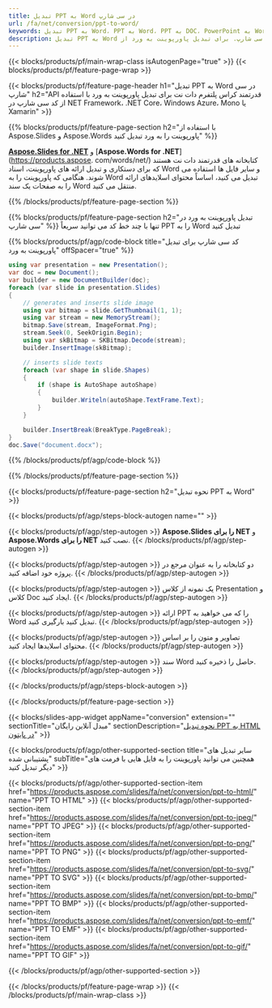 ```yaml
---
title: تبدیل PPT به Word در سی شارپ
url: /fa/net/conversion/ppt-to-word/
keywords: تبدیل PPT به Word، PPT به Word، PPT به DOC، PowerPoint به Word، C# API، کتابخانه دات نت
description: تبدیل PPT به Word در سی شارپ. برای تبدیل پاورپوینت به ورد از .NET library API استفاده کنید
---
```


{{< blocks/products/pf/main-wrap-class isAutogenPage="true" >}}
{{< blocks/products/pf/feature-page-wrap >}}

{{< blocks/products/pf/feature-page-header h1="تبدیل PPT به Word در سی شارپ" h2="API قدرتمند کراس پلتفرم دات نت برای تبدیل پاورپوینت به ورد با استفاده از کد سی شارپ در NET Framework، .NET Core، Windows Azure، Mono یا Xamarin" >}}

{{% blocks/products/pf/feature-page-section h2="با استفاده از Aspose.Slides و Aspose.Words پاورپوینت را به ورد تبدیل کنید" %}}

[**Aspose.Slides for .NET**](https://products.aspose.com/slides/fa/net/) و [**Aspose.Words for .NET**](https://products.aspose. com/words/net/) کتابخانه های قدرتمند دات نت هستند که برای دستکاری و تبدیل ارائه های پاورپوینت، اسناد Word و سایر فایل ها استفاده می شوند. هنگامی که پاورپوینت را به Word تبدیل می کنید، اساساً محتوای اسلایدهای ارائه را به صفحات یک سند Word منتقل می کنید.

{{% /blocks/products/pf/feature-page-section %}}




{{% blocks/products/pf/feature-page-section  h2="تبدیل پاورپوینت به ورد در سی شارپ" %}}
تنها با چند خط کد می توانید سریعاً PPT را به Word تبدیل کنید

{{% blocks/products/pf/agp/code-block title="کد سی شارپ برای تبدیل پاورپوینت به ورد" offSpacer="true" %}}
```cs
using var presentation = new Presentation();
var doc = new Document();
var builder = new DocumentBuilder(doc);
foreach (var slide in presentation.Slides)
{
    // generates and inserts slide image
    using var bitmap = slide.GetThumbnail(1, 1);
    using var stream = new MemoryStream();
    bitmap.Save(stream, ImageFormat.Png);
    stream.Seek(0, SeekOrigin.Begin);
    using var skBitmap = SKBitmap.Decode(stream);
    builder.InsertImage(skBitmap);

    // inserts slide texts
    foreach (var shape in slide.Shapes)
    {
        if (shape is AutoShape autoShape)
        {
            builder.Writeln(autoShape.TextFrame.Text);
        }
    }

    builder.InsertBreak(BreakType.PageBreak);
}
doc.Save("document.docx");
```
{{% /blocks/products/pf/agp/code-block %}}

{{% /blocks/products/pf/feature-page-section %}}




{{< blocks/products/pf/feature-page-section  h2="نحوه تبدیل PPT به Word" >}}


{{< blocks/products/pf/agp/steps-block-autogen name="" >}}


{{< blocks/products/pf/agp/step-autogen >}}
**Aspose.Slides را برای NET** و **Aspose.Words را برای NET** نصب کنید. 
{{< /blocks/products/pf/agp/step-autogen >}}

{{< blocks/products/pf/agp/step-autogen >}}
دو کتابخانه را به عنوان مرجع در پروژه خود اضافه کنید.
{{< /blocks/products/pf/agp/step-autogen >}}

{{< blocks/products/pf/agp/step-autogen >}}
یک نمونه از کلاس Presentation و کلاس Doc ایجاد کنید.
{{< /blocks/products/pf/agp/step-autogen >}}

{{< blocks/products/pf/agp/step-autogen >}}
ارائه PPT را که می خواهید به Word تبدیل کنید بارگیری کنید.
{{< /blocks/products/pf/agp/step-autogen >}}

{{< blocks/products/pf/agp/step-autogen >}}
تصاویر و متون را بر اساس محتوای اسلایدها ایجاد کنید.
{{< /blocks/products/pf/agp/step-autogen >}}

{{< blocks/products/pf/agp/step-autogen >}}
سند Word حاصل را ذخیره کنید.
{{< /blocks/products/pf/agp/step-autogen >}}


{{< /blocks/products/pf/agp/steps-block-autogen >}}


{{< /blocks/products/pf/feature-page-section >}}




{{< blocks/slides-app-widget  appName="conversion" extension="" sectionTitle="مبدل آنلاین رایگان" sectionDescription="[نحوه تبدیل PPT به HTML در پایتون](https://products.aspose.com/slides/fa/en/python-net/conversion/ppt-to-html/)" >}}

{{< blocks/products/pf/agp/other-supported-section title="سایر تبدیل های پشتیبانی شده" subTitle="همچنین می توانید پاورپوینت را به فایل هایی با فرمت های دیگر تبدیل کنید" >}}


{{< blocks/products/pf/agp/other-supported-section-item href="https://products.aspose.com/slides/fa/net/conversion/ppt-to-html/" name="PPT TO HTML" >}}
{{< blocks/products/pf/agp/other-supported-section-item href="https://products.aspose.com/slides/fa/net/conversion/ppt-to-jpeg/" name="PPT TO JPEG" >}}
{{< blocks/products/pf/agp/other-supported-section-item href="https://products.aspose.com/slides/fa/net/conversion/ppt-to-png/" name="PPT TO PNG" >}}
{{< blocks/products/pf/agp/other-supported-section-item href="https://products.aspose.com/slides/fa/net/conversion/ppt-to-svg/" name="PPT TO SVG" >}}
{{< blocks/products/pf/agp/other-supported-section-item href="https://products.aspose.com/slides/fa/net/conversion/ppt-to-bmp/" name="PPT TO BMP" >}}
{{< blocks/products/pf/agp/other-supported-section-item href="https://products.aspose.com/slides/fa/net/conversion/ppt-to-emf/" name="PPT TO EMF" >}}
{{< blocks/products/pf/agp/other-supported-section-item href="https://products.aspose.com/slides/fa/net/conversion/ppt-to-gif/" name="PPT TO GIF" >}}



{{< /blocks/products/pf/agp/other-supported-section >}}

{{< /blocks/products/pf/feature-page-wrap >}}
{{< /blocks/products/pf/main-wrap-class >}}